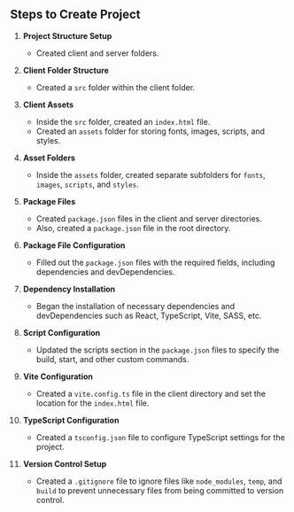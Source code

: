 ## Steps to Create Project

1. **Project Structure Setup**

   - Created client and server folders.

2. **Client Folder Structure**

   - Created a `src` folder within the client folder.

3. **Client Assets**

   - Inside the `src` folder, created an `index.html` file.
   - Created an `assets` folder for storing fonts, images, scripts, and styles.

4. **Asset Folders**

   - Inside the `assets` folder, created separate subfolders for `fonts`, `images`, `scripts`, and `styles`.

5. **Package Files**

   - Created `package.json` files in the client and server directories.
   - Also, created a `package.json` file in the root directory.

6. **Package File Configuration**

   - Filled out the `package.json` files with the required fields, including dependencies and devDependencies.

7. **Dependency Installation**

   - Began the installation of necessary dependencies and devDependencies such as React, TypeScript, Vite, SASS, etc.

8. **Script Configuration**

   - Updated the scripts section in the `package.json` files to specify the build, start, and other custom commands.

9. **Vite Configuration**

   - Created a `vite.config.ts` file in the client directory and set the location for the `index.html` file.

10. **TypeScript Configuration**

    - Created a `tsconfig.json` file to configure TypeScript settings for the project.

11. **Version Control Setup**
    - Created a `.gitignore` file to ignore files like `node_modules`, `temp`, and `build` to prevent unnecessary files from being committed to version control.
